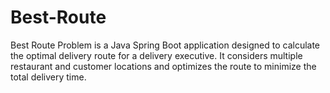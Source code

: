 # Best-Route
Best Route Problem is a Java Spring Boot application designed to calculate the optimal delivery route for a delivery executive. It considers multiple restaurant and customer locations and optimizes the route to minimize the total delivery time.
